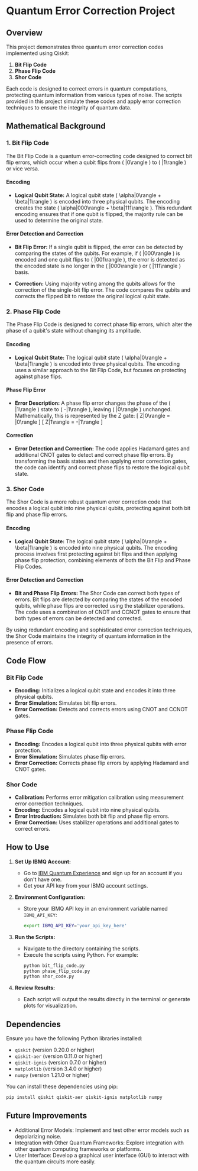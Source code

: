 # Quantum Error Correction Project

## Overview

This project demonstrates three quantum error correction codes implemented using Qiskit:
1. **Bit Flip Code**
2. **Phase Flip Code**
3. **Shor Code**

Each code is designed to correct errors in quantum computations, protecting quantum information from various types of noise. The scripts provided in this project simulate these codes and apply error correction techniques to ensure the integrity of quantum data.

## Mathematical Background

### 1. Bit Flip Code

The Bit Flip Code is a quantum error-correcting code designed to correct bit flip errors, which occur when a qubit flips from \( |0\rangle \) to \( |1\rangle \) or vice versa.

#### Encoding

- **Logical Qubit State:** A logical qubit state \( \alpha|0\rangle + \beta|1\rangle \) is encoded into three physical qubits. The encoding creates the state \( \alpha|000\rangle + \beta|111\rangle \). This redundant encoding ensures that if one qubit is flipped, the majority rule can be used to determine the original state.

#### Error Detection and Correction

- **Bit Flip Error:** If a single qubit is flipped, the error can be detected by comparing the states of the qubits. For example, if \( |000\rangle \) is encoded and one qubit flips to \( |001\rangle \), the error is detected as the encoded state is no longer in the \( |000\rangle \) or \( |111\rangle \) basis.

- **Correction:** Using majority voting among the qubits allows for the correction of the single-bit flip error. The code compares the qubits and corrects the flipped bit to restore the original logical qubit state.

### 2. Phase Flip Code

The Phase Flip Code is designed to correct phase flip errors, which alter the phase of a qubit's state without changing its amplitude.

#### Encoding

- **Logical Qubit State:** The logical qubit state \( \alpha|0\rangle + \beta|1\rangle \) is encoded into three physical qubits. The encoding uses a similar approach to the Bit Flip Code, but focuses on protecting against phase flips.

#### Phase Flip Error

- **Error Description:** A phase flip error changes the phase of the \( |1\rangle \) state to \( -|1\rangle \), leaving \( |0\rangle \) unchanged. Mathematically, this is represented by the Z gate:
  \[
  Z|0\rangle = |0\rangle
  \]
  \[
  Z|1\rangle = -|1\rangle
  \]

#### Correction

- **Error Detection and Correction:** The code applies Hadamard gates and additional CNOT gates to detect and correct phase flip errors. By transforming the basis states and then applying error correction gates, the code can identify and correct phase flips to restore the logical qubit state.

### 3. Shor Code

The Shor Code is a more robust quantum error correction code that encodes a logical qubit into nine physical qubits, protecting against both bit flip and phase flip errors.

#### Encoding

- **Logical Qubit State:** The logical qubit state \( \alpha|0\rangle + \beta|1\rangle \) is encoded into nine physical qubits. The encoding process involves first protecting against bit flips and then applying phase flip protection, combining elements of both the Bit Flip and Phase Flip Codes.

#### Error Detection and Correction

- **Bit and Phase Flip Errors:** The Shor Code can correct both types of errors. Bit flips are detected by comparing the states of the encoded qubits, while phase flips are corrected using the stabilizer operations. The code uses a combination of CNOT and CCNOT gates to ensure that both types of errors can be detected and corrected.

By using redundant encoding and sophisticated error correction techniques, the Shor Code maintains the integrity of quantum information in the presence of errors.

## Code Flow

### Bit Flip Code
- **Encoding:** Initializes a logical qubit state and encodes it into three physical qubits.
- **Error Simulation:** Simulates bit flip errors.
- **Error Correction:** Detects and corrects errors using CNOT and CCNOT gates.

### Phase Flip Code
- **Encoding:** Encodes a logical qubit into three physical qubits with error protection.
- **Error Simulation:** Simulates phase flip errors.
- **Error Correction:** Corrects phase flip errors by applying Hadamard and CNOT gates.

### Shor Code
- **Calibration:** Performs error mitigation calibration using measurement error correction techniques.
- **Encoding:** Encodes a logical qubit into nine physical qubits.
- **Error Introduction:** Simulates both bit flip and phase flip errors.
- **Error Correction:** Uses stabilizer operations and additional gates to correct errors.

## How to Use

1. **Set Up IBMQ Account:**
   - Go to [IBM Quantum Experience](https://quantum-computing.ibm.com/) and sign up for an account if you don't have one.
   - Get your API key from your IBMQ account settings.

2. **Environment Configuration:**
   - Store your IBMQ API key in an environment variable named `IBMQ_API_KEY`:
     ```bash
     export IBMQ_API_KEY='your_api_key_here'
     ```

3. **Run the Scripts:**
   - Navigate to the directory containing the scripts.
   - Execute the scripts using Python. For example:
     ```bash
     python bit_flip_code.py
     python phase_flip_code.py
     python shor_code.py
     ```

4. **Review Results:**
   - Each script will output the results directly in the terminal or generate plots for visualization.

## Dependencies

Ensure you have the following Python libraries installed:

- `qiskit` (version 0.20.0 or higher)
- `qiskit-aer` (version 0.11.0 or higher)
- `qiskit-ignis` (version 0.7.0 or higher)
- `matplotlib` (version 3.4.0 or higher)
- `numpy` (version 1.21.0 or higher)

You can install these dependencies using pip:

```bash
pip install qiskit qiskit-aer qiskit-ignis matplotlib numpy
```
## Future Improvements

- Additional Error Models: Implement and test other error models such as depolarizing noise.
- Integration with Other Quantum Frameworks: Explore integration with other quantum computing frameworks or platforms.
- User Interface: Develop a graphical user interface (GUI) to interact with the quantum circuits more easily.

